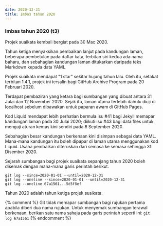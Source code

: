 ```yaml
---
date: 2020-12-31
title: Imbas tahun 2020
---
```


### Imbas tahun 2020 (t3)

Projek suaikata kembali bergiat pada 30 Mac 2020.

Tahun ketiga menyaksikan pembaikan lanjut pada kandungan
laman, beberapa pembetulan pada daftar kata, terbitan siri
kedua ada nama baharu, dan sebahagian kandungan laman
ditukarkan daripada teks Markdown kepada data YAML.

Projek suaikata mendapat "1 star" sekitar hujung tahun lalu.
Oleh itu, setakat terbitan 1.4.1, projek ini tersalin bagi
GitHub Archive Program pada 20 Februari 2020.

Terdapat pembaziran yang ketara bagi sumbangan yang dibuat
antara 31 Julai dan 12 November 2020. Sejak itu, laman utama
terlebih dahulu diuji di localhost sebelum dibawakan untuk
paparan awam di GitHub Pages.

Kod Liquid mendapat lebih perhatian bermula isu #41 bagi
Jekyll memapar kandungan laman pada 30 Julai 2020; diikuti
isu #43 bagi data files untuk menguji aturan kemas kini
sendiri pada 8 September 2020.

Sebahagian besar kandungan berkenaan kini disimpan sebagai
data YAML. Mana-mana kandungan itu boleh dipapar di laman
utama menggunakan kod Liquid. Usaha pembaikan diteruskan
dari semasa ke semasa sehingga 31 Disember 2020.

Sejarah sumbangan bagi projek suaikata sepanjang tahun 2020
boleh disemak dengan mana-mana garis perintah berikut.

    git log --since=2020-01-01 --until=2020-12-31
    git log --oneline --since=2020-01-01 --until=2020-12-31
    git log --oneline 67a1561...5d5f8ef

Tahun 2020 adalah tahun ketiga projek suaikata.

{% comment %} Git tidak memapar sumbangan bagi rujukan
pertama apabila diberi dua nama rujukan. Untuk menyemak
sumbangan terawal berkenaan, berikan satu nama sahaja pada
garis perintah seperti ini: `git log 67a1561`
{% endcomment %}

